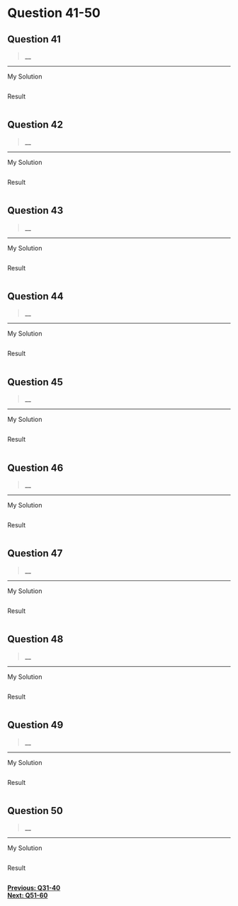 # Question 41-50

## Question 41

> **__**  

---
My Solution

```python

```

Result

```python

```

## Question 42

> **__**  

---
My Solution

```python

```

Result

```python

```

## Question 43

> **__**  

---
My Solution

```python

```

Result

```python

```

## Question 44

> **__**  

---
My Solution

```python

```

Result

```python

```

## Question 45

> **__**  

---
My Solution

```python

```

Result

```python

```

## Question 46

> **__**  

---
My Solution

```python

```

Result

```python

```

## Question 47

> **__**  

---
My Solution

```python

```

Result

```python

```

## Question 48

> **__**  

---
My Solution

```python

```

Result

```python

```

## Question 49

> **__**  

---
My Solution

```python

```

Result

```python

```

## Question 50

> **__**  

---
My Solution

```python

```

Result

```python

```

[**Previous: Q31-40**](https://github.com/polo871209/break-the-ice-with-python/blob/main/md/Question%2031-40.md "Q31-40")  
[**Next: Q51-60**](https://github.com/polo871209/break-the-ice-with-python/blob/main/md/Question%2051-60.md "Q51-60")
